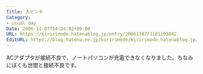 ```yaml
---
Title: 大ピンチ
Category:
- usual day
Date: 2006-11-07T14:24:02+09:00
URL: https://kiririmode.hatenablog.jp/entry/20061107/1181193842
EditURL: https://blog.hatena.ne.jp/kiririmode/kiririmode.hatenablog.jp/atom/entry/8454420450078217951
---
```


ACアダプタが接続不良で、ノートパソコンが充電できなくなりました。ちなみにぼくも世間と接続不良です。 
